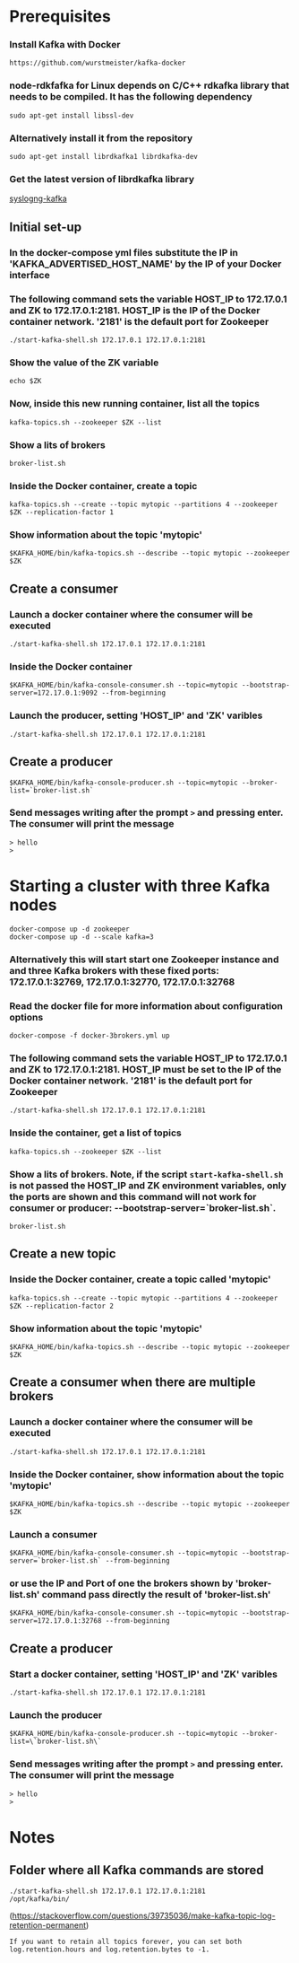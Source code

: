 # Prerequisites
### Install Kafka with Docker
```
https://github.com/wurstmeister/kafka-docker
```

### node-rdkfafka for Linux depends on C/C++ rdkafka library that needs to be compiled. It has the following dependency
```
sudo apt-get install libssl-dev
```

### Alternatively install it from the repository
```
sudo apt-get install librdkafka1 librdkafka-dev
```

### Get the latest version of librdkafka library
[syslogng-kafka](http://syslogng-kafka.readthedocs.io/en/latest/installation_librdkafka.html)


## Initial set-up
### In the docker-compose yml files substitute the IP in 'KAFKA_ADVERTISED_HOST_NAME' by the IP of your Docker interface
### The following command sets the variable HOST_IP to 172.17.0.1 and ZK to 172.17.0.1:2181. HOST_IP is the IP of the Docker container network. '2181' is the default port for Zookeeper
```
./start-kafka-shell.sh 172.17.0.1 172.17.0.1:2181
```

### Show the value of the ZK variable
```
echo $ZK
```

### Now, inside this new running container, list all the topics
```
kafka-topics.sh --zookeeper $ZK --list
```

### Show a lits of brokers
```
broker-list.sh
```

### Inside the Docker container, create a topic
```
kafka-topics.sh --create --topic mytopic --partitions 4 --zookeeper $ZK --replication-factor 1
```

### Show information about the topic 'mytopic'
```
$KAFKA_HOME/bin/kafka-topics.sh --describe --topic mytopic --zookeeper $ZK
```

## Create a consumer
### Launch a docker container where the consumer will be executed
```
./start-kafka-shell.sh 172.17.0.1 172.17.0.1:2181
```

### Inside the Docker container
```
$KAFKA_HOME/bin/kafka-console-consumer.sh --topic=mytopic --bootstrap-server=172.17.0.1:9092 --from-beginning
```

### Launch the producer, setting 'HOST_IP' and 'ZK' varibles
```
./start-kafka-shell.sh 172.17.0.1 172.17.0.1:2181
```

## Create a producer
```
$KAFKA_HOME/bin/kafka-console-producer.sh --topic=mytopic --broker-list=`broker-list.sh`
```

### Send messages writing after the prompt `>` and pressing enter. The consumer will print the message
```
> hello
>
```




# Starting a cluster with three Kafka nodes
```
docker-compose up -d zookeeper
docker-compose up -d --scale kafka=3
```

### Alternatively this will start start one Zookeeper instance and and three Kafka brokers with these fixed ports: 172.17.0.1:32769, 172.17.0.1:32770, 172.17.0.1:32768 
### Read the docker file for more information about configuration options
```
docker-compose -f docker-3brokers.yml up
```

### The following command sets the variable HOST_IP to 172.17.0.1 and ZK to 172.17.0.1:2181. HOST_IP must be set to the IP of the Docker container network. '2181' is the default port for Zookeeper
```
./start-kafka-shell.sh 172.17.0.1 172.17.0.1:2181
```

### Inside the container, get a list of topics
```
kafka-topics.sh --zookeeper $ZK --list
```

### Show a lits of brokers. Note, if the script `start-kafka-shell.sh` is not passed the HOST_IP and ZK environment variables, only the ports are shown and this command will not work for consumer or producer: --bootstrap-server=\`broker-list.sh\`.
```
broker-list.sh
```

## Create a new topic
### Inside the Docker container, create a topic called 'mytopic'
```
kafka-topics.sh --create --topic mytopic --partitions 4 --zookeeper $ZK --replication-factor 2
```

### Show information about the topic 'mytopic'
```
$KAFKA_HOME/bin/kafka-topics.sh --describe --topic mytopic --zookeeper $ZK
```

## Create a consumer when there are multiple brokers
### Launch a docker container where the consumer will be executed
```
./start-kafka-shell.sh 172.17.0.1 172.17.0.1:2181
```

### Inside the Docker container, show information about the topic 'mytopic'
```
$KAFKA_HOME/bin/kafka-topics.sh --describe --topic mytopic --zookeeper $ZK
```

### Launch a consumer
```
$KAFKA_HOME/bin/kafka-console-consumer.sh --topic=mytopic --bootstrap-server=`broker-list.sh` --from-beginning
```

### or use the IP and Port of one the brokers shown by 'broker-list.sh' command pass directly the result of 'broker-list.sh'
```
$KAFKA_HOME/bin/kafka-console-consumer.sh --topic=mytopic --bootstrap-server=172.17.0.1:32768 --from-beginning
```

## Create a producer
### Start a docker container, setting 'HOST_IP' and 'ZK' varibles
```
./start-kafka-shell.sh 172.17.0.1 172.17.0.1:2181
```

### Launch the producer
```
$KAFKA_HOME/bin/kafka-console-producer.sh --topic=mytopic --broker-list=\`broker-list.sh\`
```

### Send messages writing after the prompt `>` and pressing enter. The consumer will print the message
```
> hello
>
```




# Notes
## Folder where all Kafka commands are stored
```
./start-kafka-shell.sh 172.17.0.1 172.17.0.1:2181
/opt/kafka/bin/
```

(https://stackoverflow.com/questions/39735036/make-kafka-topic-log-retention-permanent)
```
If you want to retain all topics forever, you can set both log.retention.hours and log.retention.bytes to -1.
```

